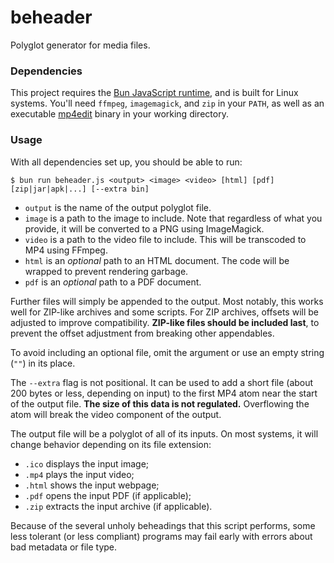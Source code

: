 # beheader
Polyglot generator for media files.

### Dependencies
This project requires the [Bun JavaScript runtime](https://bun.sh/), and is built for Linux systems. You'll need `ffmpeg`, `imagemagick`, and `zip` in your `PATH`, as well as an executable [mp4edit](https://www.bento4.com/) binary in your working directory.

### Usage
With all dependencies set up, you should be able to run:
```
$ bun run beheader.js <output> <image> <video> [html] [pdf] [zip|jar|apk|...] [--extra bin]
```
- `output` is the name of the output polyglot file.
- `image` is a path to the image to include. Note that regardless of what you provide, it will be converted to a PNG using ImageMagick.
- `video` is a path to the video file to include. This will be transcoded to MP4 using FFmpeg.
- `html` is an *optional* path to an HTML document. The code will be wrapped to prevent rendering garbage.
- `pdf` is an *optional* path to a PDF document.

Further files will simply be appended to the output. Most notably, this works well for ZIP-like archives and some scripts. For ZIP archives, offsets will be adjusted to improve compatibility. **ZIP-like files should be included last**, to prevent the offset adjustment from breaking other appendables.

To avoid including an optional file, omit the argument or use an empty string (`""`) in its place.

The `--extra` flag is not positional. It can be used to add a short file (about 200 bytes or less, depending on input) to the first MP4 atom near the start of the output file. **The size of this data is not regulated.** Overflowing the atom will break the video component of the output.

The output file will be a polyglot of all of its inputs. On most systems, it will change behavior depending on its file extension:
- `.ico` displays the input image;
- `.mp4` plays the input video;
- `.html` shows the input webpage;
- `.pdf` opens the input PDF (if applicable);
- `.zip` extracts the input archive (if applicable).

Because of the several unholy beheadings that this script performs, some less tolerant (or less compliant) programs may fail early with errors about bad metadata or file type.
